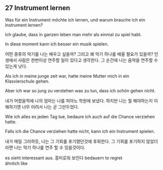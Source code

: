 ## 27 Instrument lernen


Was für ein Instrument möchte ich lernen, und warum brauche ich ein Instrument lernen?

Ich glaube, dass in ganzen leben man mehr als einmal zu spiel habt. 

In diese moment kann ich besser ein musik spielen. 

어떤 종류의 악기를 나는 배우고 싶을까? 그리고 왜 악기 하나를 배울 필요가 있을까? 인생에서 사람은 한번이상 연주할 일이 있다고 생각한다. 그 순간에 나는 음악을 연주할 수 있는게 낫다.

Als ich in meine junge zeit war, hatte meine Mutter mich in ein Klasvierschule gehen. 

Aber ich war so jung zu verstehen was zu tun, dass ich schön gehen nicht.

내가 어렸을적에 나의 엄마는 나를 피아노 학원에 보냈다. 하지만 나는 뭘 해야하는지 이해하기엔 너무 어려서 나는 곧 그만두었다. 

Wie ich alles es jeden Tag tue, bedaure ich auch auf die Chance verziehen hatte.

Falls ich die Chance verziehen hatte nicht, kann ich ein Instrument spielen.  

내가 매일 그러하듯, 나는 그 기회를 포기했던것에 후회한다.
그 기회를 포기하지 않았더라면 나는 악기 하나를 연주 할 수 있을것이다.






es sieht interessant aus.               흥미로워 보인다
bedauern                                to regret    
ähnlich                                 like